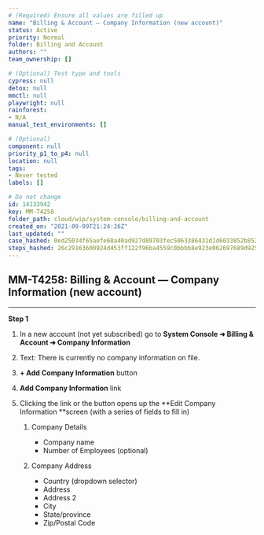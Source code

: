 ```yaml
---
# (Required) Ensure all values are filled up
name: "Billing & Account — Company Information (new account)"
status: Active
priority: Normal
folder: Billing and Account
authors: ""
team_ownership: []

# (Optional) Test type and tools
cypress: null
detox: null
mmctl: null
playwright: null
rainforest: 
- N/A
manual_test_environments: []

# (Optional)
component: null
priority_p1_to_p4: null
location: null
tags: 
- Never tested
labels: []

# Do not change
id: 14133942
key: MM-T4258
folder_path: cloud/wip/system-console/billing-and-account
created_on: "2021-09-09T21:24:26Z"
last_updated: ""
case_hashed: 0ed25034f65aefe68a40ad927d89703fec5063386431d1d6033852b85210474023703c627c0ac3adfa137f9e24b62f15
steps_hashed: 26c29163600924d453ff122f96ba4559c0bbbb8e923e062697689d925fcd6e50197bc998302265e189332702f8be33ba
---
```


## MM-T4258: Billing & Account — Company Information (new account)

---

**Step 1**

1. In a new account (not yet subscribed) go to **System Console ➜ Billing & Account ➜ Company Information**

2. Text: There is currently no company information on file.

3. **+ Add Company Information** button

4. **Add Company Information** link

5. Clicking the link or the button opens up the \*\*Edit Company Information \*\*screen (with a series of fields to fill in)

   1. Company Details

      - Company name
      - Number of Employees (optional)

   2. Company Address

      - Country (dropdown selector)
      - Address
      - Address 2
      - City
      - State/province
      - Zip/Postal Code

